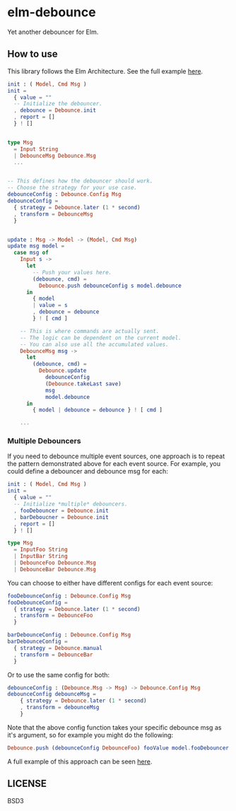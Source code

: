 # elm-debounce

Yet another debouncer for Elm.

## How to use

This library follows the Elm Architecture. See the full example [here](https://github.com/jinjor/elm-debounce/blob/master/examples/Main.elm).

```elm
init : ( Model, Cmd Msg )
init =
  { value = ""
  -- Initialize the debouncer.
  , debounce = Debounce.init
  , report = []
  } ! []


type Msg
  = Input String
  | DebounceMsg Debounce.Msg
  ...


-- This defines how the debouncer should work.
-- Choose the strategy for your use case.
debounceConfig : Debounce.Config Msg
debounceConfig =
  { strategy = Debounce.later (1 * second)
  , transform = DebounceMsg
  }


update : Msg -> Model -> (Model, Cmd Msg)
update msg model =
  case msg of
    Input s ->
      let
        -- Push your values here.
        (debounce, cmd) =
          Debounce.push debounceConfig s model.debounce
      in
        { model
        | value = s
        , debounce = debounce
        } ! [ cmd ]

    -- This is where commands are actually sent.
    -- The logic can be dependent on the current model.
    -- You can also use all the accumulated values.
    DebounceMsg msg ->
      let
        (debounce, cmd) =
          Debounce.update
            debounceConfig
            (Debounce.takeLast save)
            msg
            model.debounce
      in
        { model | debounce = debounce } ! [ cmd ]

    ...
```

### Multiple Debouncers

If you need to debounce multiple event sources, one approach is to repeat the pattern demonstrated above for each event source. For example, you could define a debouncer and debounce msg for each:

```elm
init : ( Model, Cmd Msg )
init =
  { value = ""
  -- Initialize *multiple* debouncers.
  , fooDebouncer = Debounce.init
  , barDeboucner = Debounce.init
  , report = []
  } ! []

type Msg
  = InputFoo String
  | InputBar String
  | DebounceFoo Debounce.Msg
  | DebounceBar Debounce.Msg
```

You can choose to either have different configs for each event source:

```elm
fooDebounceConfig : Debounce.Config Msg
fooDebounceConfig =
  { strategy = Debounce.later (1 * second)
  , transform = DebounceFoo
  }

barDebounceConfig : Debounce.Config Msg
barDebounceConfig =
  { strategy = Debounce.manual
  , transform = DebounceBar
  }

```

Or to use the same config for both:

```elm
debounceConfig : (Debounce.Msg -> Msg) -> Debounce.Config Msg
debounceConfig debounceMsg =
    { strategy = Debounce.later (1 * second)
    , transform = debounceMsg
    }
```

Note that the above config function takes your specific debounce msg as it's argument, so for example you might do the following:

```elm
Debounce.push (debounceConfig DebounceFoo) fooValue model.fooDebouncer
```

A full example of this approach can be seen [here](https://github.com/jinjor/elm-debounce/blob/master/examples/MultipleDebouncers.elm).


## LICENSE

BSD3
